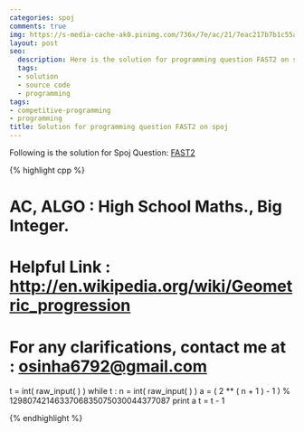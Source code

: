 ```yaml
---
categories: spoj
comments: true
img: https://s-media-cache-ak0.pinimg.com/736x/7e/ac/21/7eac217b7b1c55ab7fd56758e4e181be.jpg
layout: post
seo:
  description: Here is the solution for programming question FAST2 on spoj
  tags:
  - solution
  - source code
  - programming
tags:
- competitive-programming
- programming
title: Solution for programming question FAST2 on spoj
---
```


Following is the solution for Spoj Question: [FAST2](http://www.spoj.com/problems/FAST2/)

{% highlight cpp %}
# AC, ALGO : High School Maths., Big Integer.

# Helpful Link : http://en.wikipedia.org/wiki/Geometric_progression

# For any clarifications, contact me at : osinha6792@gmail.com

t = int( raw_input( ) )
while t :
    n = int( raw_input( ) )
    a = ( 2 ** ( n + 1 ) - 1 ) % 1298074214633706835075030044377087
    print a
    t = t - 1

{% endhighlight %}